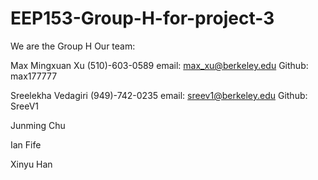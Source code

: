 # EEP153-Group-H-for-project-3

We are the Group H
Our team:

Max Mingxuan Xu   (510)-603-0589  email: max_xu@berkeley.edu  Github: max177777

Sreelekha Vedagiri (949)-742-0235 email: sreev1@berkeley.edu     Github: SreeV1

Junming Chu

Ian Fife

Xinyu Han
